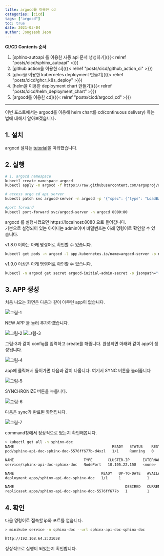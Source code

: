 ```yaml
---
title: argocd를 이용한 cd
categories: [cicd]
tags: ["argocd"]
toc: true
date: 2021-03-04
author: Jongseob Jeon
---
```


**CI/CD Contents 순서**
1. [sphinx-autoapi 를 이용한 자동 api 문서 생성하기]({{< relref "posts/cicd/sphinx_autoapi" >}})
2. [github action을 이용한 ci]({{< relref "posts/cicd/github_action_ci" >}})
3. [ghcr을 이용한 kubernetes deployment 만들기]({{< relref "posts/cicd/ghcr_k8s_deploy" >}})
4. [helm을 이용한 deployment chart 만들기]({{< relref "posts/cicd/helm_deployment_chart" >}})
5. [argocd를 이용한 cd]({{< relref "posts/cicd/argocd_cd" >}})

---



이번 포스트에서는 argocd를 이용해 helm chart를 cd(continuous delivery) 하는 법에 대해서 알아보겠습니다.

## 1. 설치
argocd 설치는 [tutorial](https://argoproj.github.io/argo-cd/getting_started/)을 따라했습니다.


## 2. 실행
```bash
# 1. argocd namespace
kubectl create namespace argocd
kubectl apply -n argocd -f https://raw.githubusercontent.com/argoproj/argo-cd/stable/manifests/install.yaml

# access argo cd api server
kubectl patch svc argocd-server -n argocd -p '{"spec": {"type": "LoadBalancer"}}'

#port forward
kubectl port-forward svc/argocd-server -n argocd 8080:80
```

argocd 를 실행시켰으면 https://localhost:8080 으로 들어갑니다.  
기본으로 설정되어 있는 아이디는 admin이며 비밀번호는 아래 명령어로 확인할 수 있습니다.

v1.8.0 이하는 아래 명령어로 확인할 수 있습니다.
```bash
kubectl get pods -n argocd -l app.kubernetes.io/name=argocd-server -o name | cut -d'/' -f 2
```

v1.9.0 이상은 아래 명령어로 확인할 수 있습니다.
```bash
kubectl -n argocd get secret argocd-initial-admin-secret -o jsonpath="{.data.password}" | base64 -d
```

## 3. APP 생성
처음 나오는 화면은 다음과 같이 아무런 app이 없습니다.

![그림-1](/imgs/github/cicd-8.png)

NEW APP 을 눌러 추가하겠습니다.

![그림-2](/imgs/github/cicd-9.png)
![그림-3](/imgs/github/cicd-10.png)

그림-3과 같이 config를 입력하고 create를 해줍니다. 완성되면 아래와 같이 app이 생성됩니다.

![그림-4](/imgs/github/cicd-11.png)

app에 클릭해서 들어가면 다음과 같이 나옵니다. 여기서 SYNC 버튼을 눌러줍니다

![그림-5](/imgs/github/cicd-12.png)

SYNCHRONIZE 버튼을 누릅니다.

![그림-6](/imgs/github/cicd-13.png)

다음은 sync가 완료된 화면입니다.

![그림-7](/imgs/github/cicd-14.png)

command창에서 정상적으로 떴는지 확인해봅니다.
```bash
> kubectl get all -n sphinx-doc
NAME                                             READY   STATUS    RESTARTS   AGE
pod/sphinx-api-doc-sphinx-doc-5576ff677b-d4xzl   1/1     Running   0          89s

NAME                                TYPE       CLUSTER-IP      EXTERNAL-IP   PORT(S)        AGE
service/sphinx-api-doc-sphinx-doc   NodePort   10.105.22.158   <none>        80:31058/TCP   89s

NAME                                        READY   UP-TO-DATE   AVAILABLE   AGE
deployment.apps/sphinx-api-doc-sphinx-doc   1/1     1            1           89s

NAME                                                   DESIRED   CURRENT   READY   AGE
replicaset.apps/sphinx-api-doc-sphinx-doc-5576ff677b   1         1         1       89s
```


## 4. 확인
다음 명령어로 접속할 ip와 포트를 얻습니다.
```bash
> minikube service -n sphinx-doc --url sphinx-api-doc-sphinx-doc

http://192.168.64.2:31058
```

정상적으로 실행이 되었는지 확인합니다.
